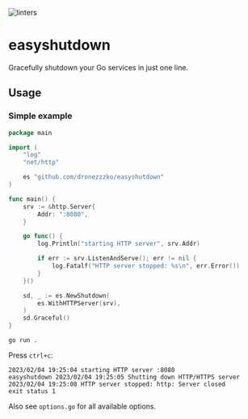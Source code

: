 ![linters](https://github.com/dronezzzko/easyshutdown/actions/workflows/linters/badge.svg)

# easyshutdown
Gracefully shutdown your Go services in just one line. 

## Usage
### Simple example
```go
package main

import (
	"log"
	"net/http"

	es "github.com/dronezzzko/easyshutdown"
)

func main() {
	srv := &http.Server{
		Addr: ":8080",
	}

	go func() {
		log.Println("starting HTTP server", srv.Addr)

		if err := srv.ListenAndServe(); err != nil {
			log.Fatalf("HTTP server stopped: %s\n", err.Error())
		}
	}()

	sd, _ := es.NewShutdown(
		es.WithHTTPServer(srv),
	)
	sd.Graceful()
}
```

```terminal
go run .
```

Press ``ctrl+c``:
```
2023/02/04 19:25:04 starting HTTP server :8080
easyshutdown 2023/02/04 19:25:05 Shutting down HTTP/HTTPS server
2023/02/04 19:25:08 HTTP server stopped: http: Server closed
exit status 1
```

Also see ``options.go`` for all available options.